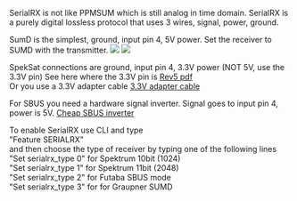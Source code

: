 SerialRX is not like PPMSUM which is still analog in time domain. SerialRX is a purely digital lossless protocol that uses 3 wires, signal, power, ground.

SumD is the simplest, ground, input pin 4, 5V power. Set the receiver to SUMD with the transmitter.
![](http://imgur.com/W6Qnz8b.jpg)
![](http://imgur.com/a2D7z0I.jpg)

SpekSat connections are ground, input pin 4, 3.3V power (NOT 5V, use the 3.3V pin)
See here where the 3.3V pin is [Rev5 pdf](http://www.abusemark.com/downloads/naze32_rev3.pdf) <br>
Or you use a 3.3V adapter cable [3.3V adapter cable](http://www.hobbyking.com/hobbyking/store/__24524__ZYX_S_DSM2_DSMJ_Satellite_Receiver_Cable.html)

For SBUS you need a hardware signal inverter. Signal goes to input pin 4, power is 5V.
[Cheap SBUS inverter](http://www.hobbyking.com/hobbyking/store/__24523__ZYX_S_S_BUS_Connection_Cable.html)

To enable SerialRX use CLI and type<br>
"Feature SERIALRX"<br>
and then choose the type of receiver by typing one of the following lines<br>
"Set serialrx_type 0" for Spektrum 10bit (1024)<br>
"Set serialrx_type 1" for Spektrum 11bit (2048)<br>
"Set serialrx_type 2" for Futaba SBUS mode<br>
"Set serialrx_type 3" for  for Graupner SUMD<br>
